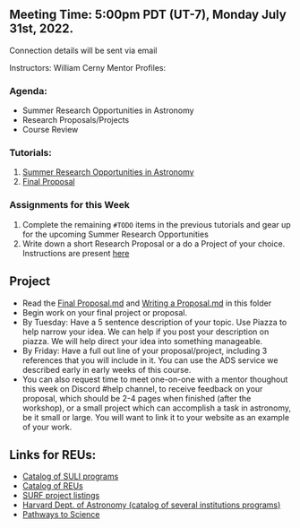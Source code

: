 ## Meeting Time: 5:00pm PDT (UT-7), Monday July 31st, 2022.
Connection details will be sent via email

Instructors: William Cerny
Mentor Profiles:

### Agenda:
* Summer Research Opportunities in Astronomy
* Research Proposals/Projects
* Course Review


### Tutorials:
1. [Summer Research Opportunities in Astronomy](https://www.youtube.com/watch?v=tV5-tIA3KKI)
2. [Final Proposal](https://github.com/howardisaacson/Intro-to-Astro2023/blob/main/Week8_REU_Opportunities_Proposals/Final%20Proposal.md)

### Assignments for this Week

1. Complete the remaining `#TODO` items in the previous tutorials and gear up for the upcoming Summer Research Opportunities
2. Write down a short Research Proposal or a do a Project of your choice. Instructions are present [here]()


## Project
* Read the [Final Proposal.md](https://github.com/howardisaacson/Intro-to-Astro2023/blob/main/Week8_REU_Opportunities_Proposals/Final%20Proposal.md) and [Writing a Proposal.md](https://github.com/howardisaacson/Intro-to-Astro2023/blob/main/Week8_REU_Opportunities_Proposals/Writing%20a%20Proposal.md) in this folder
* Begin work on your final project or proposal.
* By Tuesday: Have a 5 sentence description of your topic. Use Piazza to help narrow your idea. We can help if you post your description on piazza. We will help direct your idea into something manageable.
* By Friday: Have a full out line of your proposal/project, including 3 references that you will include in it. You can use the ADS service we described early in early weeks of this course.
* You can also request time to meet one-on-one with a mentor thoughout this week on Discord #help channel, to receive feedback on your proposal, which should be 2-4 pages when finished (after the workshop), or a small project which can accomplish a task in astronomy, be it small or large. You will want to link it to your website as an example of your work.


## Links for REUs:
* [Catalog of SULI programs](https://science.osti.gov/wdts/suli/How-to-Apply/Selecting-a-Host-DOE-Laboratory)
* [Catalog of REUs](https://www.nsf.gov/crssprgm/reu/list_result.jsp?unitid=5045)
* [SURF project listings](http://announcements.surf.caltech.edu/index.cfm?event=ShowAOPublicList&inFrame=&type=SURF&formType=AO_CIT)
* [Harvard Dept. of Astronomy (catalog of several institutions programs)](https://astronomy.fas.harvard.edu/research-opportunities-undergraduates)
* [Pathways to Science](https://www.pathwaystoscience.org/)